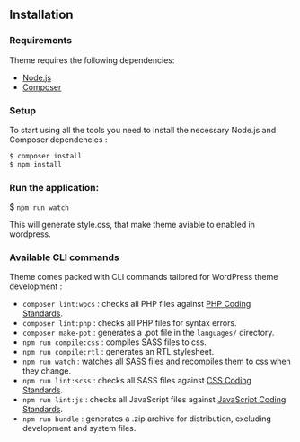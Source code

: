 Installation
---------------

### Requirements

Theme requires the following dependencies:

- [Node.js](https://nodejs.org/)
- [Composer](https://getcomposer.org/)


### Setup

To start using all the tools you need to install the necessary Node.js and Composer dependencies :

```sh
$ composer install
$ npm install
```

### Run the application:

$ `npm run watch`

This will generate style.css, that make theme aviable to enabled in wordpress.

### Available CLI commands

Theme comes packed with CLI commands tailored for WordPress theme development :

- `composer lint:wpcs` : checks all PHP files against [PHP Coding Standards](https://developer.wordpress.org/coding-standards/wordpress-coding-standards/php/).
- `composer lint:php` : checks all PHP files for syntax errors.
- `composer make-pot` : generates a .pot file in the `languages/` directory.
- `npm run compile:css` : compiles SASS files to css.
- `npm run compile:rtl` : generates an RTL stylesheet.
- `npm run watch` : watches all SASS files and recompiles them to css when they change.
- `npm run lint:scss` : checks all SASS files against [CSS Coding Standards](https://developer.wordpress.org/coding-standards/wordpress-coding-standards/css/).
- `npm run lint:js` : checks all JavaScript files against [JavaScript Coding Standards](https://developer.wordpress.org/coding-standards/wordpress-coding-standards/javascript/).
- `npm run bundle` : generates a .zip archive for distribution, excluding development and system files.
